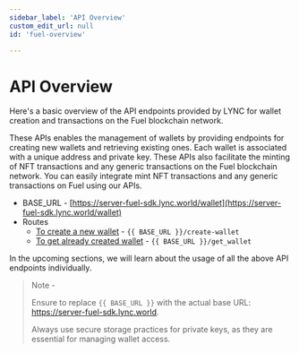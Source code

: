 ```yaml
---
sidebar_label: 'API Overview'
custom_edit_url: null
id: 'fuel-overview'

---
```

# API Overview

Here's a basic overview of the API endpoints provided by LYNC for wallet creation and transactions on the Fuel blockchain network.

These APIs enables the management of wallets by providing endpoints for creating new wallets and retrieving existing ones. Each wallet is associated with a unique address and private key. These APIs also facilitate the minting of NFT transactions and any generic transactions on the Fuel blockchain network. You can easily integrate mint NFT transactions and any generic transactions on Fuel using our APIs.

- BASE_URL - [https://server-fuel-sdk.lync.world/wallet](https://server-fuel-sdk.lync.world/wallet)
- Routes
  - [To create a new wallet](./create-new-wallet.mdx) - `{{ BASE_URL }}/create-wallet`
  - [To get already created wallet](./get-already-created-wallet.mdx) - `{{ BASE_URL }}/get_wallet`

In the upcoming sections, we will learn about the usage of all the above API endpoints individually.

> Note -
>
> Ensure to replace `{{ BASE_URL }}` with the actual base URL:  https://server-fuel-sdk.lync.world.
>
> Always use secure storage practices for private keys, as they are essential for managing wallet access.